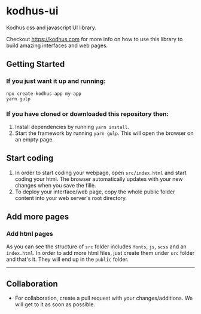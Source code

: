 # kodhus-ui
Kodhus css and javascript UI library.

Checkout https://kodhus.com for more info on how to use this library to build amazing interfaces and web pages.

## Getting Started
### If you just want it up and running:
```
npx create-kodhus-app my-app
yarn gulp
```

### If you have cloned or downloaded this repository then:
1. Install dependencies by running `yarn install`.
2. Start the framework by running `yarn gulp`. This will open the browser on an empty page.

## Start coding
1. In order to start coding your webpage, open `src/index.html` and start coding your html. The browser automatically updates with your new changes when you save the fille.
2. To deploy your interface/web page, copy the whole public folder content into your web server's root directory.


## Add more pages
### Add html pages
As you can see the structure of `src` folder includes `fonts`, `js`, `scss` and an `index.html`. In order to add more html files, just create them under `src` folder and that's it. They will end up in the `public` folder.

---
## Collaboration
* For collaboration, create a pull request with your changes/additions. We will get to it as soon as possible.
